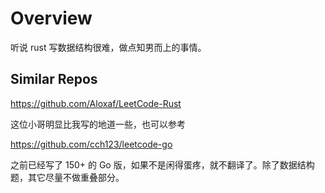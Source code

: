 # Overview

听说 rust 写数据结构很难，做点知男而上的事情。

## Similar Repos

https://github.com/Aloxaf/LeetCode-Rust

这位小哥明显比我写的地道一些，也可以参考

https://github.com/cch123/leetcode-go

之前已经写了 150+ 的 Go 版，如果不是闲得蛋疼，就不翻译了。除了数据结构题，其它尽量不做重叠部分。
